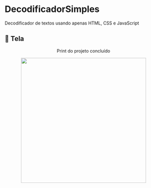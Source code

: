 # DecodificadorSimples
Decodificador de textos usando apenas HTML, CSS e JavaScript

## 🔭 Tela

<div align="center">
  <p>Print do projeto concluído</p>
      <img src="https://github.com/RomeiroM/DecodificadorSimples/assets/85644789/33c8ba05-3123-455a-92bf-c5e73022cb2d" width="400px">
</div>

